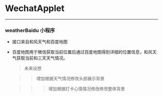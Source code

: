 # WechatApplet

---

### weatherBaidu 小程序

+ 接口来自和风天气和百度地图

+ 百度地图用于微信获取当前位置后通过百度地图得到详细的位置信息，和风天气获取当前和三天天气情况。

  > 未来设想

  > > 增加根据天气情况修改头部展示背景

  > > > 增加根据打卡心情情况修改修改整体背景


